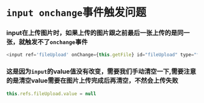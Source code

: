 # `input onchange`事件触发问题

### input在上传图片时，如果上传的图片跟之前最后一张上传的是同一张，就触发不了`onchange`事件

```javascript
<input ref='fileUpload' onChange={this.getFile} id="fileUpload" type="file" className="upload"/>
```

### 这是因为`input`的value值没有改变，需要我们手动清空一下,需要注意的是清空value需要在图片上传完成后再清空，不然会上传失败
```javascript
this.refs.fileUpload.value = null
```
